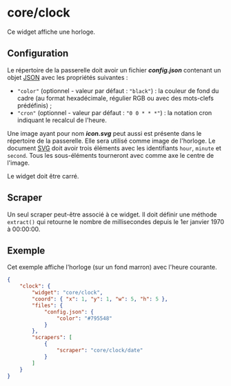 # core/clock

Ce widget affiche une horloge.

## Configuration

Le répertoire de la passerelle doit avoir un fichier ***config.json***
contenant un objet
[JSON](http://www.json.org/json-fr.html "JavaScript Object Notation") avec les
propriétés suivantes :

- `"color"` (optionnel - valeur par défaut : `"black"`) : la couleur de fond du
  cadre (au format hexadécimale, régulier RGB ou avec des mots-clefs
  prédéfinis) ;
- `"cron"` (optionnel - valeur par défaut : `"0 0 * * *"`) : la notation cron
  indiquant le recalcul de l'heure.

Une image ayant pour nom ***icon.svg*** peut aussi est présente dans le
répertoire de la passerelle. Elle sera utilisé comme image de l'horloge. Le
document [SVG](https://www.w3.org/Graphics/SVG/) doit avoir trois éléments avec
les identifiants `hour`, `minute` et `second`. Tous les sous-éléments tourneront
avec comme axe le centre de l'image.

Le widget doit être carré.

## Scraper

Un seul scraper peut-être associé à ce widget. Il doit définir une méthode
`extract()` qui retourne le nombre de millisecondes depuis le 1er janvier 1970
à 00:00:00.

## Exemple

Cet exemple affiche l'horloge (sur un fond marron) avec l'heure courante.

```JSON
{
    "clock": {
        "widget": "core/clock",
        "coord": { "x": 1, "y": 1, "w": 5, "h": 5 },
        "files": {
            "config.json": {
                "color": "#795548"
            }
        },
        "scrapers": [
            {
                "scraper": "core/clock/date"
            }
        ]
    }
}
```
